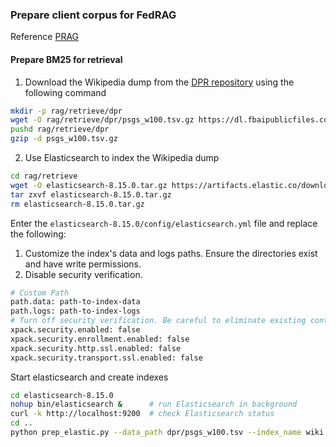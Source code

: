 
### Prepare client corpus for FedRAG

Reference [PRAG](https://github.com/oneal2000/prag)
#### Prepare BM25 for retrieval
1. Download the Wikipedia dump from the [DPR repository](https://github.com/facebookresearch/DPR/blob/main/dpr/data/download_data.py#L32) using the following command

```bash
mkdir -p rag/retrieve/dpr
wget -O rag/retrieve/dpr/psgs_w100.tsv.gz https://dl.fbaipublicfiles.com/dpr/wikipedia_split/psgs_w100.tsv.gz
pushd rag/retrieve/dpr
gzip -d psgs_w100.tsv.gz
```

2. Use Elasticsearch to index the Wikipedia dump

```bash
cd rag/retrieve
wget -O elasticsearch-8.15.0.tar.gz https://artifacts.elastic.co/downloads/elasticsearch/elasticsearch-8.15.0-linux-x86_64.tar.gz  # download Elasticsearch
tar zxvf elasticsearch-8.15.0.tar.gz
rm elasticsearch-8.15.0.tar.gz 
```

Enter the `elasticsearch-8.15.0/config/elasticsearch.yml` file and replace the following:
1. Customize the index's data and logs paths. Ensure the directories exist and have write permissions.
2. Disable security verification.
```bash
# Custom Path
path.data: path-to-index-data
path.logs: path-to-index-logs
# Turn off security verification. Be careful to eliminate existing content in the yml file and do not redefine it.
xpack.security.enabled: false
xpack.security.enrollment.enabled: false
xpack.security.http.ssl.enabled: false
xpack.security.transport.ssl.enabled: false
```

Start elasticsearch and create indexes
```bash
cd elasticsearch-8.15.0
nohup bin/elasticsearch &      # run Elasticsearch in background
curl -k http://localhost:9200  # check Elasticsearch status
cd ..
python prep_elastic.py --data_path dpr/psgs_w100.tsv --index_name wiki  # build index
```

